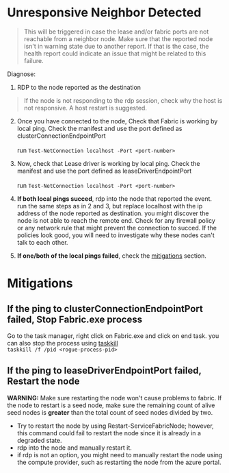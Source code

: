 # Unresponsive Neighbor Detected
> This will be triggered in case the lease and/or fabric ports are not reachable from a neighbor node. Make sure that the reported node isn't in warning state due to another report. If that is the case, the health report could indicate an issue that might be related to this failure. 

Diagnose:


1. RDP to the node reported as the destination
> If the node is not responding to the rdp session, check why the host is not responsive. A host restart is suggested.
2. Once you have connected to the node, Check that Fabric is working by local ping. Check the manifest and use the port defined as clusterConnectionEndpointPort <br/>  
run `Test-NetConnection localhost -Port <port-number>` 

3. Now, check that Lease driver is working by local ping. Check the manifest and use the port defined as leaseDriverEndpointPort <br/>  
run `Test-NetConnection localhost -Port <port-number>` 
4. **If both local pings succed**, rdp into the node that reported the event. run the same steps as in 2 and 3, but replace localhost with the ip address of the node reported as destination. 
you might discover the node is not able to reach the remote end. Check for any firewall policy or any network rule that might prevent the connection to succed. If the policies look good, you will need to investigate why these nodes can't talk to each other.
5. **If one/both of the local pings failed**, check the [mitigations](#mitigations) section.
# Mitigations

## If the ping to clusterConnectionEndpointPort failed, Stop Fabric.exe process
Go to the task manager, right click on Fabric.exe and click on end task. you can also stop the process using [taskkill](https://learn.microsoft.com/en-us/windows-server/administration/windows-commands/taskkill)<br/> 
`taskkill /f /pid <rogue-process-pid>`


## If the ping to leaseDriverEndpointPort failed, Restart the node 
**WARNING:** Make sure restarting the node won't cause problems to fabric. If the node to restart is a seed node, make sure the remaining count of alive seed nodes is **greater** than the total count of seed nodes divided by two. 
- Try to restart the node by using Restart-ServiceFabricNode; however, this command could fail to restart the node since it is already in a degraded state.
- rdp into the node and manually restart it.
- if rdp is not an option, you might need to manually restart the node using the compute provider, such as restarting the node from the azure portal.





